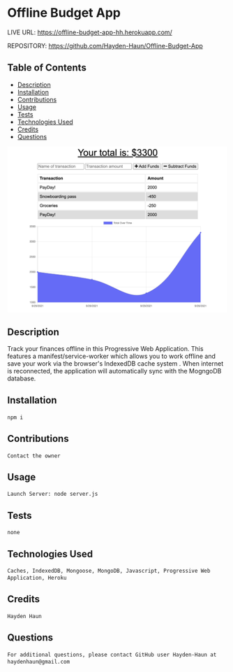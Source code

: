 # Offline Budget App

LIVE URL: https://offline-budget-app-hh.herokuapp.com/

REPOSITORY: https://github.com/Hayden-Haun/Offline-Budget-App

## Table of Contents

- [Description](#description)
- [Installation](#installation)
- [Contributions](#contributions)
- [Usage](#usage)
- [Tests](#tests)
- [Technologies Used](#Technologies)
- [Credits](#credits)
- [Questions](#questions)

![Screenshot](./public/screenshot.png "SCREENSHOT")

## Description

Track your finances offline in this Progressive Web Application. This features a manifest/service-worker which allows you to work offline and save your work via the browser's IndexedDB cache system . When internet is reconnected, the application will automatically sync with the MogngoDB database.

## Installation

    npm i

## Contributions

    Contact the owner

## Usage

    Launch Server: node server.js

## Tests

    none

## Technologies Used

    Caches, IndexedDB, Mongoose, MongoDB, Javascript, Progressive Web Application, Heroku

## Credits

    Hayden Haun

## Questions

    For additional questions, please contact GitHub user Hayden-Haun at haydenhaun@gmail.com
